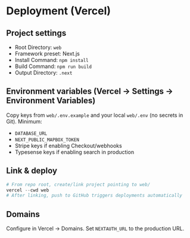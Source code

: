 # Deployment (Vercel)

## Project settings
- Root Directory: `web`
- Framework preset: Next.js
- Install Command: `npm install`
- Build Command: `npm run build`
- Output Directory: `.next`

## Environment variables (Vercel → Settings → Environment Variables)
Copy keys from `web/.env.example` and your local `web/.env` (no secrets in Git). Minimum:
- `DATABASE_URL`
- `NEXT_PUBLIC_MAPBOX_TOKEN`
- Stripe keys if enabling Checkout/webhooks
- Typesense keys if enabling search in production

## Link & deploy
```powershell
# From repo root, create/link project pointing to web/
vercel --cwd web
# After linking, push to GitHub triggers deployments automatically
```

## Domains
Configure in Vercel → Domains. Set `NEXTAUTH_URL` to the production URL.
